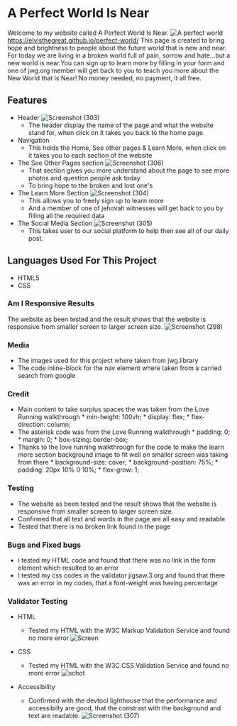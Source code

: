 # A Perfect World Is Near

Welcome to my website called A Perfect World Is Near. ![A perfect world](https://github.com/Elvisthegreat/perfect-world/assets/141064225/7d44b9f5-1de2-4dc8-b024-9bfae2fa6d78)
  <https://elvisthegreat.github.io/perfect-world/>
This page is created to bring hope and brightness to people about the future world that is new and near. For today we are living in a broken world full of pain, sorrow and hate...but a new world is near.You can sign up to learn more by filling in your form and one of jwg.org member will get back to you to teach you more about the New World that is Near! No money needed, no payment, it all free.

## Features

* Header
       ![Screenshot (303)](https://github.com/Elvisthegreat/perfect-world/assets/141064225/b8900f2a-353b-4fe9-b4b5-08996f4f8fd6)
  * The header display the name of the page and what the website stand for, when click on it takes you back to the home page.
* Navigation
  * This holds the Home, See other pages & Learn More, when click on it takes you to each section of the website
* The See Other Pages section
    ![Screenshot (306)](https://github.com/Elvisthegreat/perfect-world/assets/141064225/5f12ddc4-8d32-46e5-935d-bd2145e95ea0)
  * That section gives you more understand about the page to see more photos and question people ask today
  * To bring hope to the broken and lost one's
* The Learn More Section
    ![Screenshot (304)](https://github.com/Elvisthegreat/perfect-world/assets/141064225/67755ce1-5b6b-4fb4-88b7-aa62c889092c)
  * This allows you to freely sign up to learn more
  * And a member of one of jehovah witnesses will get back to you by filling all the required data
* The Social Media Section
     ![Screenshot (305)](https://github.com/Elvisthegreat/perfect-world/assets/141064225/c410ae07-160c-41a3-9114-814804c5bbe5)
  * This takes user to our social platform to help then see all of our daily post.

## Languages Used For This Project

* HTML5
* CSS

### Am I Responsive Results

  The website as been tested and the result shows that the website is responsive from smaller screen to larger screen size.
  ![Screenshot (298)](https://github.com/Elvisthegreat/perfect-world/assets/141064225/ec083de1-a037-49f1-955a-96fd2a53b613)

### Media
  * The images used for this project where taken from jwg.library
  * The code inline-block for the nav element where taken from a carried search from google

### Credit
  * Main content to take surplus spaces the was taken from the Love Running walkthrough
           * min-height: 100vh;
           * display: flex;
           * flex-direction: column;
  * The asterisk code was from the Love Running walkthrough
         *  padding: 0;
         *  margin: 0;
         *  box-sizing: border-box;
  * Thanks to the love running walkthrough for the code to make the learn more section background image to fit well on smaller screen was taking from there
          *  background-size: cover;
          *  background-position: 75%;
          *  padding: 20px 10% 0 10%;
          *   flex-grow: 1;
### Testing

  * The website as been tested and the result shows that the website is responsive from smaller screen to larger screen size.
* Confirmed that all text and words in the page are all easy and readable
* Tested that there is no broken link found in the page

### Bugs and Fixed bugs
* I tested my HTML code and found that there was no link in the form element which resulted to an error
* I tested my css codes in the validator jigsaw.3.org and found that there was an error in my codes, that a font-weight was having percentage

### Validator Testing

* HTML
  * Tested my HTML with the W3C Markup Validation Service and found no more error
    ![Screen](https://github.com/Elvisthegreat/perfect-world/assets/141064225/ae1b5522-55cf-43aa-b7a6-198ed0824105)

* CSS
  * Tested my HTML with the W3C CSS Validation Service and found no more error
    ![schot](https://github.com/Elvisthegreat/perfect-world/assets/141064225/1dbd9a27-1887-4782-b545-6f505977534d)

* Accessibility
  * Confirmed with the devtool lighthouse that the performance and accessibilty are good, that the constrast with the background and text are readable.
     ![Screenshot (307)](https://github.com/Elvisthegreat/perfect-world/assets/141064225/48b303c9-6eb0-4464-9b72-2ad2ec06b71b)
